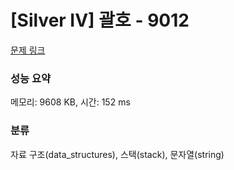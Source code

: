 # [Silver IV] 괄호 - 9012 

[문제 링크](https://www.acmicpc.net/problem/9012) 

### 성능 요약

메모리: 9608 KB, 시간: 152 ms

### 분류

자료 구조(data_structures), 스택(stack), 문자열(string)

